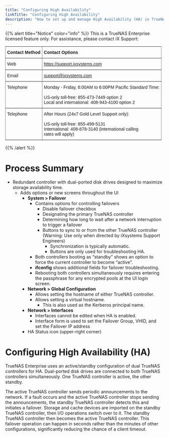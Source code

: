 ```yaml
---
title: "Configuring High Availability"
linkTitle: "Configuring High Availability"
description: "How to set up and manage High Availability (HA) in TrueNAS Enterprise"
---
```


{{% alert title="Notice" color="info" %}}
This is a TrueNAS Enterprise licensed feature only.
For assistance, please contact iX Support:

<style type="text/css">
.tg  {border-collapse:collapse;border-spacing:0;}
.tg td{font-family:Arial, sans-serif;font-size:14px;padding:10px 5px;border-style:solid;border-width:1px;overflow:hidden;word-break:normal;border-color:black;}
.tg th{font-family:Arial, sans-serif;font-size:14px;font-weight:normal;padding:10px 5px;border-style:solid;border-width:1px;overflow:hidden;word-break:normal;border-color:black;}
.tg .tg-0pky{border-color:inherit;text-align:left;vertical-align:top}
</style>
<table class="tg">
  <tr>
    <th class="tg-0pky"><b>Contact Method</b></th>
    <th class="tg-0pky"><b>Contact Options</b></th>
  </tr>
  <tr>
    <td class="tg-0pky">Web</td>
    <td class="tg-0pky"><a href="https://support.ixsystems.com" target="_blank">https://support.ixsystems.com</a></td>
  </tr>
  <tr>
    <td class="tg-0pky">Email</td>
    <td class="tg-0pky"><a href="mailto://support.ixsystems.com" target="_blank">support@ixsystems.com</a></td>
  </tr>
  <tr>
    <td class="tg-0pky">Telephone</td>
    <td class="tg-0pky">Monday - Friday, 6:00AM to 6:00PM Pacific Standard Time:<br><br>US-only toll-free: 855-473-7449 option 2<br>Local and international: 408-943-4100 option 2<br></td>
  </tr>
  <tr>
    <td class="tg-0pky">Telephone</td>
    <td class="tg-0pky">After Hours (24x7 Gold Level Support only):<br><br>US-only toll-free: 855-499-5131<br>International: 408-878-3140 (international calling<br>rates will apply)<br></td>
  </tr>
</table>
{{% /alert %}}

# Process Summary

* Redundant controller with dual-ported disk drives designed to maximize storage availability time.
  * Adds options or new screens throughout the UI
    * **System > Failover**
      * Contains options for controlling failovers
        * Disable failover checkbox
        * Designating the primary TrueNAS controller
        * Determining how long to wait after a network interruption to trigger a failover
        * Buttons to sync to or from the other TrueNAS controller (Warning: Use only when directed by iXsystems Support Engineers)
          * Synchronization is typically automatic.
          * Buttons are only used for troubleshooting HA.
      * Both controllers booting as “standby”  shows an option to force the current controller to become “active”.
      * **ifconfig** shows additional fields for failover troubleshooting.
      * Rebooting both controllers simultaneously requires entering the passphrase for any encrypted pools at the UI login screen.
    * **Network > Global Configuration**
      * Allows setting the hostname of either TrueNAS controller.
      * Allows setting a virtual hostname.
        * This is also used as the Kerberos principal name.
    * **Network > Interfaces**
      * Interfaces cannot be edited when HA is enabled.
      * Interface form is used to set the Failover Group, VHID, and set the Failover IP address
    * HA Status icon (upper-right corner)

# Configuring High Availability (HA)

TrueNAS Enterprise uses an active/standby configuration of dual TrueNAS controllers for HA.
Dual-ported disk drives are connected to both TrueNAS controllers simultaneously.
One TrueNAS controller is active, the other standby.

The active TrueNAS controller sends periodic announcements to the network.
If a fault occurs and the active TrueNAS controller stops sending the announcements, the standby TrueNAS controller detects this and initiates a failover.
Storage and cache devices are imported on the standby TrueNAS controller, then I/O operations switch over to it.
The standby TrueNAS controller then becomes the active TrueNAS controller.
This failover operation can happen in seconds rather than the minutes of other configurations, significantly reducing the chance of a client timeout.